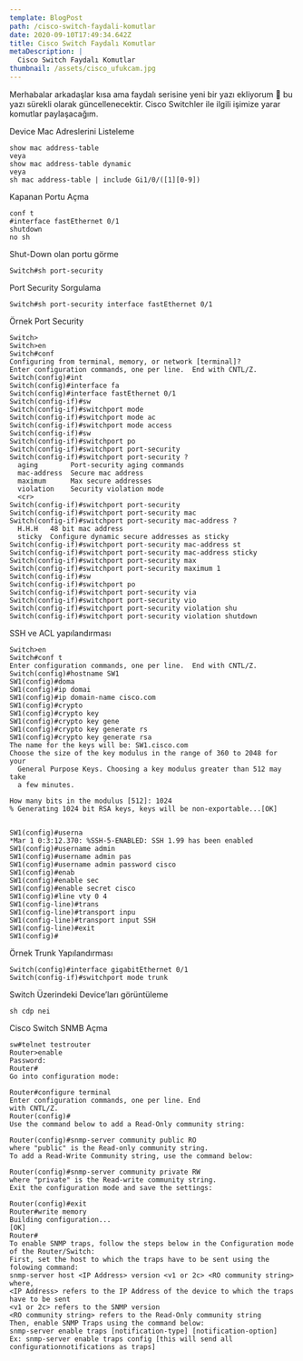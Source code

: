 ```yaml
---
template: BlogPost
path: /cisco-switch-faydali-komutlar
date: 2020-09-10T17:49:34.642Z
title: Cisco Switch Faydalı Komutlar
metaDescription: |
  Cisco Switch Faydalı Komutlar
thumbnail: /assets/cisco_ufukcam.jpg
---
```

Merhabalar arkadaşlar kısa ama faydalı serisine yeni bir yazı ekliyorum 🙂 bu yazı sürekli olarak güncellenecektir. Cisco Switchler ile ilgili işimize yarar  komutlar paylaşacağım. 

Device Mac Adreslerini Listeleme

```
show mac address-table
veya
show mac address-table dynamic
veya
sh mac address-table | include Gi1/0/([1][0-9])
```

<!--StartFragment-->

Kapanan Portu Açma



<!--EndFragment-->

```
conf t
#interface fastEthernet 0/1
shutdown
no sh
```

<!--StartFragment-->

Shut-Down olan portu görme



<!--EndFragment-->

```
Switch#sh port-security

```

<!--StartFragment-->

Port Security Sorgulama



<!--EndFragment-->

```
Switch#sh port-security interface fastEthernet 0/1

```

<!--StartFragment-->

Örnek Port Security



<!--EndFragment-->

```
Switch>
Switch>en
Switch#conf
Configuring from terminal, memory, or network [terminal]? 
Enter configuration commands, one per line.  End with CNTL/Z.
Switch(config)#int
Switch(config)#interface fa
Switch(config)#interface fastEthernet 0/1
Switch(config-if)#sw
Switch(config-if)#switchport mode
Switch(config-if)#switchport mode ac
Switch(config-if)#switchport mode access 
Switch(config-if)#sw
Switch(config-if)#switchport po
Switch(config-if)#switchport port-security 
Switch(config-if)#switchport port-security ?
  aging        Port-security aging commands
  mac-address  Secure mac address
  maximum      Max secure addresses
  violation    Security violation mode
  <cr>
Switch(config-if)#switchport port-security 
Switch(config-if)#switchport port-security mac
Switch(config-if)#switchport port-security mac-address ?
  H.H.H   48 bit mac address
  sticky  Configure dynamic secure addresses as sticky
Switch(config-if)#switchport port-security mac-address st
Switch(config-if)#switchport port-security mac-address sticky 
Switch(config-if)#switchport port-security max
Switch(config-if)#switchport port-security maximum 1
Switch(config-if)#sw
Switch(config-if)#switchport po
Switch(config-if)#switchport port-security via
Switch(config-if)#switchport port-security vio
Switch(config-if)#switchport port-security violation shu
Switch(config-if)#switchport port-security violation shutdown
```

<!--StartFragment-->

SSH ve ACL yapılandırması



<!--EndFragment-->

```
Switch>en
Switch#conf t
Enter configuration commands, one per line.  End with CNTL/Z.
Switch(config)#hostname SW1
SW1(config)#doma
SW1(config)#ip domai
SW1(config)#ip domain-name cisco.com
SW1(config)#crypto
SW1(config)#crypto key
SW1(config)#crypto key gene
SW1(config)#crypto key generate rs
SW1(config)#crypto key generate rsa 
The name for the keys will be: SW1.cisco.com
Choose the size of the key modulus in the range of 360 to 2048 for your
  General Purpose Keys. Choosing a key modulus greater than 512 may take
  a few minutes.
 
How many bits in the modulus [512]: 1024
% Generating 1024 bit RSA keys, keys will be non-exportable...[OK]
 
 
SW1(config)#userna
*Mar 1 0:3:12.370: %SSH-5-ENABLED: SSH 1.99 has been enabled
SW1(config)#username admin
SW1(config)#username admin pas
SW1(config)#username admin password cisco
SW1(config)#enab
SW1(config)#enable sec
SW1(config)#enable secret cisco
SW1(config)#line vty 0 4
SW1(config-line)#trans
SW1(config-line)#transport inpu
SW1(config-line)#transport input SSH
SW1(config-line)#exit
SW1(config)#
```

<!--StartFragment-->

Örnek Trunk Yapılandırması



<!--EndFragment-->

```
Switch(config)#interface gigabitEthernet 0/1
Switch(config-if)#switchport mode trunk
```

<!--StartFragment-->

Switch Üzerindeki Device’ları görüntüleme



<!--EndFragment-->

```
sh cdp nei

```

<!--StartFragment-->

Cisco Switch SNMB Açma



<!--EndFragment-->

```
sw#telnet testrouter
Router>enable
Password:
Router#
Go into configuration mode:
 
Router#configure terminal 
Enter configuration commands, one per line. End 
with CNTL/Z. 
Router(config)#
Use the command below to add a Read-Only community string:
 
Router(config)#snmp-server community public RO
where "public" is the Read-only community string.
To add a Read-Write Community string, use the command below:
 
Router(config)#snmp-server community private RW
where "private" is the Read-write community string.
Exit the configuration mode and save the settings:
 
Router(config)#exit 
Router#write memory 
Building configuration... 
[OK] 
Router#
To enable SNMP traps, follow the steps below in the Configuration mode of the Router/Switch:
First, set the host to which the traps have to be sent using the folowing command: 
snmp-server host <IP Address> version <v1 or 2c> <RO community string>
where,
<IP Address> refers to the IP Address of the device to which the traps have to be sent
<v1 or 2c> refers to the SNMP version
<RO community string> refers to the Read-Only community string
Then, enable SNMP Traps using the command below:
snmp-server enable traps [notification-type] [notification-option] 
Ex: snmp-server enable traps config [this will send all configurationnotifications as traps]
```
